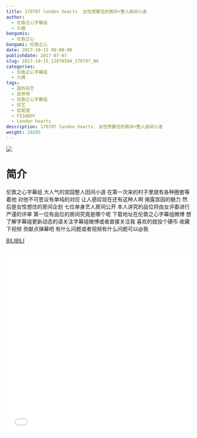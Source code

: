 ```yaml
---
title: 170707 london hearts  女性想要住的房间+整人田间小道
author: 
  - 伦敦之心字幕组
  - 九條
bangumis: 
  - 伦敦之心
bangumi: 伦敦之心
date: 2017-10-15 00:00:00
publishdate: 2017-07-07
slug: 2017-10-15_12078504_170707_NA
categories: 
  - 伦敦之心字幕组
  - 九條
tags: 
  - 国外综艺
  - 武井咲
  - 伦敦之心字幕组
  - 综艺
  - 岩尾望
  - FISHBOY
  - London hearts
description: 170707 london hearts  女性想要住的房间+整人田间小道
weight: 29293
---
```


![](https://i.imgur.com/5k8Ltvt.jpg)

# 简介  
伦敦之心字幕组
大人气的宫园整人田间小道 在第一次来的村子里就有各种圈套等着他 对他不可思议有单纯的对应 让人感叹现在还有这种人啊 揭露宫园的魅力 然后是女性想住的房间企划  七位单身艺人房间公开 本人讲究的品位将由女评委进行严谨的评审 第一位有品位的房间究竟是哪个呢 下载地址在伦敦之心字幕组微博 想了解字幕组更新动态的请关注字幕组微博或者直接关注我 喜欢的就投个硬币 收藏下视频 贡献点弹幕吧 有什么问题或者视频有什么问题可以@我

  [BILIBILI](https://www.bilibili.com/video/av12078504/)


  <iframe src="//www.bilibili.com/html/html5player.html?cid=19925597&aid=12078504" width="100%" height="500" frameborder="0" allowfullscreen="allowfullscreen"></iframe>
